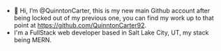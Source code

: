 - 👋 Hi, I’m @QuinntonCarter, this is my new main Github account after being locked out of my previous one, you can find my work up to that point at https://github.com/QuinntonCarter92.
- I'm a FullStack web developer based in Salt Lake City, UT, my stack being MERN.
